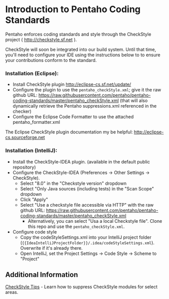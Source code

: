 # Introduction to Pentaho Coding Standards

Pentaho enforces coding standards and style through the CheckStyle project ( http://checkstyle.sf.net ).

CheckStyle will soon be integrated into our build system. Until that time, you'll need to configure your IDE using the instructions below to to ensure your contributions conform to the standard.

### Installation (Eclipse):

- Install CheckStyle plugin http://eclipse-cs.sf.net/update/
- Configure the plugin to use the `pentaho_checkStyle.xml`; give it the raw github URL: https://raw.githubusercontent.com/pentaho/pentaho-coding-standards/master/pentaho_checkStyle.xml
  (that will also dynamically retrieve the Pentaho suppressions.xml referenced in the checker)
- Configure the Eclipse Code Formatter to use the attached pentaho_formatter.xml

The Eclipse CheckStyle plugin documentation my be helpful: http://eclipse-cs.sourceforge.net

### Installation (IntelliJ):

- Install the CheckStyle-IDEA plugin. (available in the default public repository)
- Configure the CheckStyle-IDEA (Preferences -> Other Settings -> CheckStyle).
  - Select "8.0" in the "Checkstyle version" dropdown
  - Select "Only Java sources (including tests) in the "Scan Scope" dropdown
  - Click "Apply"
  - Select "Use a checkstyle file accessible via HTTP" with the raw github URL:
    https://raw.githubusercontent.com/pentaho/pentaho-coding-standards/master/pentaho_checkStyle.xml
    - Alternatively, you can select "Usa a local Checkstyle file". Clone this repo and use the `pentaho_checkStyle.xml`.
- Configure code style
  - Copy the codeStyleSettings.xml into your IntelliJ project folder (`{{IdeaIntelliJProjectFolder}}/.idea/codeStyleSettings.xml`). Overwrite if it's already there.
  - Open IntelliJ, set the Project Settings -> Code Style -> Scheme to "Project"

## Additional Information
[CheckStyle Tips](https://github.com/pentaho/pentaho-coding-standards/wiki/CheckStyle-Tips) - Learn how to suppress CheckStyle modules for select areas.
